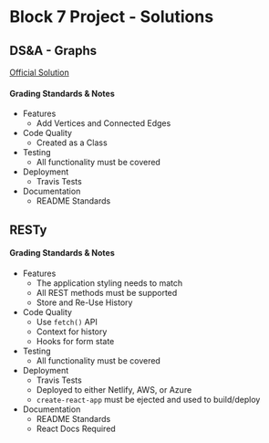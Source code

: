 #  Block 7 Project - Solutions

## DS&A - Graphs

[Official Solution](https://github.com/codefellows/common_curriculum/tree/master/data_structures_and_algorithms/Code_401/class-35/solutions/javascript)

#### Grading Standards & Notes
  * Features
    * Add Vertices and Connected Edges
  * Code Quality
    * Created as a Class
  * Testing
    * All functionality must be covered
  * Deployment
    * Travis Tests
  * Documentation
    * README Standards
    
    
## RESTy

#### Grading Standards & Notes
  * Features
    * The application styling needs to match
    * All REST methods must be supported
    * Store and Re-Use History
  * Code Quality
    * Use `fetch()` API
    * Context for history
    * Hooks for form state
  * Testing
    * All functionality must be covered
  * Deployment
    * Travis Tests
    * Deployed to either Netlify, AWS, or Azure
    * `create-react-app` must be ejected and used to build/deploy
  * Documentation
    * README Standards
    * React Docs Required
